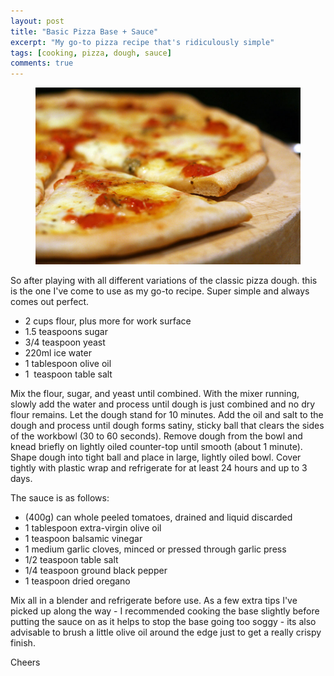 ```yaml
---
layout: post
title: "Basic Pizza Base + Sauce"
excerpt: "My go-to pizza recipe that's ridiculously simple"
tags: [cooking, pizza, dough, sauce]
comments: true
---
```

<figure>
	<img src="/images/posts/2014/pizza.jpg">
</figure>
So after playing with all different variations of the classic pizza dough. this is the one I've come to use as my go-to recipe. Super simple and always comes out perfect.

* 2 cups flour, plus more for work surface
* 1.5 teaspoons sugar
* 3/4 teaspoon yeast
* 220ml ice water
* 1 tablespoon olive oil
* 1  teaspoon table salt

Mix the flour, sugar, and yeast until combined. With the mixer running, slowly add the water and process until dough is just combined and no dry flour remains. Let the dough stand for 10 minutes.
Add the oil and salt to the dough and process until dough forms satiny, sticky ball that clears the sides of the workbowl (30 to 60 seconds). 
Remove dough from the bowl and knead briefly on lightly oiled counter-top until smooth (about 1 minute). Shape dough into tight ball and place in large, lightly oiled bowl. Cover tightly with plastic wrap and refrigerate for at least 24 hours and up to 3 days.

The sauce is as follows:

* (400g) can whole peeled tomatoes, drained and liquid discarded
* 1 tablespoon extra-virgin olive oil
* 1 teaspoon balsamic vinegar
* 1 medium garlic cloves, minced or pressed through garlic press
* 1/2 teaspoon table salt
* 1/4 teaspoon ground black pepper
* 1 teaspoon dried oregano

Mix all in a blender and refrigerate before use. As a few extra tips I've picked up along the way - I recommended cooking the base slightly before putting the sauce on as it helps to stop the base going too soggy - its also advisable to brush a little olive oil around the edge just to get a really crispy finish. 

Cheers
